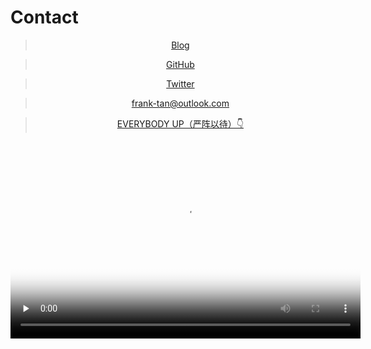 
# Contact

<div align = "center">

> [Blog](https://blog.yanzhenyidai.com)

> [GitHub](https://github.com/yanzhenyidai)

> [Twitter](https://twitter.com/Frank57368000)

> [frank-tan@outlook.com](mailto:frank-tan@outlook.com)

> [EVERYBODY UP（严阵以待）👇](#EVERYBODYUP)

<video id="EVERYBODYUP" width="560" height="315" frameborder="0" controls="" preload="none" poster="https://yanzhenyidai.com/file/ytb_everybodyup.png" allowfullscreen>
    <source id="mp4" src="https://yanzhenyidai.com/file/EVERYBODY_UP__Roll_Call.mp4" type="video/mp4">
</video>

</div>

